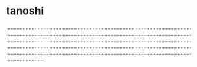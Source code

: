 # tanoshi

.....................................................................................................................................................................................................................................................................................................................................................................................................................................................................................................................................................................................................................................................................